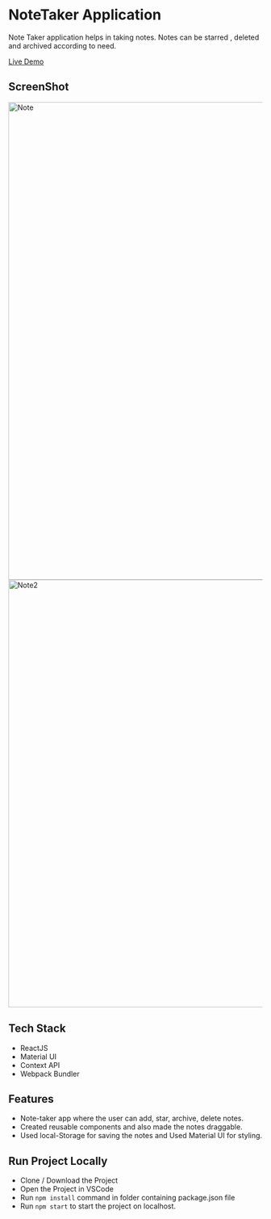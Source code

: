 # NoteTaker Application 
Note Taker application helps in taking notes. Notes can be starred , deleted and archived according to need. 

[Live Demo](https://notes-taking-application.vercel.app/)

## ScreenShot
<img width="946" alt="Note" src="https://user-images.githubusercontent.com/100838996/229048873-569367b6-7c3e-4377-97de-f0d087918d29.png">
<img width="847" alt="Note2" src="https://user-images.githubusercontent.com/100838996/229049012-2634f5a3-9512-42b5-88fa-28dd1f621fab.png">


## Tech Stack 
- ReactJS 
- Material UI
- Context API 
- Webpack Bundler 

## Features 

- Note-taker app where the user can add, star, archive, delete notes.
- Created reusable components and also made the notes draggable.
- Used local-Storage for saving the notes and Used Material UI for styling.


## Run Project Locally 

- Clone / Download the Project 
- Open the Project in VSCode 
- Run `npm install` command in folder containing package.json file 
- Run `npm start` to start the project on localhost.

